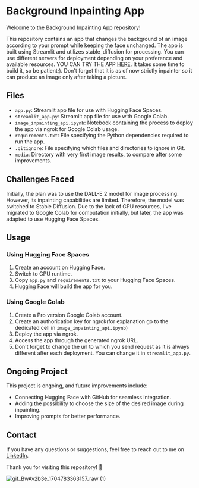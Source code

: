 # Background Inpainting App

Welcome to the Background Inpainting App repository!

This repository contains an app that changes the background of an image according to your prompt while keeping the face unchanged. The app is built using Streamlit and utilizes stable_diffusion for processing. You can use different servers for deployment depending on your preference and available resources. YOU CAN TRY THE APP [HERE](https://huggingface.co/spaces/pr0fi7/face_inpainter). It takes some time to build it, so be patient;). Don't forget that it is as of now strictly inpainter so it can produce an image only after taking a picture. 

## Files

- `app.py`: Streamlit app file for use with Hugging Face Spaces.
- `streamlit_app.py`: Streamlit app file for use with Google Colab.
- `image_inpainting_api.ipynb`: Notebook containing the process to deploy the app via ngrok for Google Colab usage.
- `requirements.txt`: File specifying the Python dependencies required to run the app.
- `.gitignore`: File specifying which files and directories to ignore in Git.
- `media`: Directory with very first image results, to compare after some improvements.

## Challenges Faced

Initially, the plan was to use the DALL-E 2 model for image processing. However, its inpainting capabilities are limited. Therefore, the model was switched to Stable Diffusion. Due to the lack of GPU resources, I've migrated to Google Colab for computation initially, but later, the app was adapted to use Hugging Face Spaces.

## Usage

### Using Hugging Face Spaces

1. Create an account on Hugging Face.
2. Switch to GPU runtime.
3. Copy `app.py` and `requirements.txt` to your Hugging Face Spaces.
4. Hugging Face will build the app for you.

### Using Google Colab

1. Create a Pro version Google Colab account.
2. Create an authorication key for ngrok(for explanation go to the dedicated cell in `image_inpainting_api.ipynb`)
3. Deploy the app via ngrok.
4. Access the app through the generated ngrok URL.
5. Don't forget to change the url to which you send request as it is always different after each deployment. You can change it in `streamlit_app.py`.

## Ongoing Project

This project is ongoing, and future improvements include:
- Connecting Hugging Face with GitHub for seamless integration.
- Adding the possibility to choose the size of the desired image during inpainting.
- Improving prompts for better performance.

## Contact

If you have any questions or suggestions, feel free to reach out to me on [LinkedIn](https://www.linkedin.com/in/mark-shevchenko-218149259/). 

Thank you for visiting this repository! 🚀

![gif_BwAv2b3e_1704783363157_raw (1)](https://github.com/pr0fi7/image_inpainter/assets/53155116/27147161-f536-43ff-a843-ae7e3843ad21)


